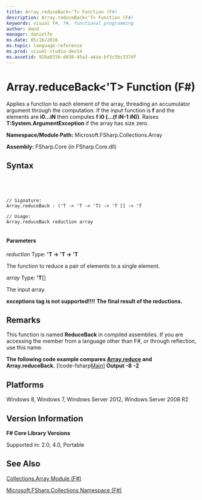 ```yaml
---
title: Array.reduceBack<'T> Function (F#)
description: Array.reduceBack<'T> Function (F#)
keywords: visual f#, f#, functional programming
author: dend
manager: danielfe
ms.date: 05/16/2016
ms.topic: language-reference
ms.prod: visual-studio-dev14
ms.assetid: 928a0256-d038-45a3-a4aa-bf3c5bc337df 
---
```


# Array.reduceBack<'T> Function (F#)

Applies a function to each element of the array, threading an accumulator argument through the computation. If the input function is **f** and the elements are **i0...iN** then computes **f i0 (...(f iN-1 iN))**. Raises **T:System.ArgumentException** if the array has size zero.

**Namespace/Module Path:** Microsoft.FSharp.Collections.Array

**Assembly:** FSharp.Core (in FSharp.Core.dll)


## Syntax



```




// Signature:
Array.reduceBack : ('T -> 'T -> 'T) -> 'T [] -> 'T

// Usage:
Array.reduceBack reduction array


```





#### Parameters
*reduction*
Type: **'T -&gt; 'T -&gt; 'T**


The function to reduce a pair of elements to a single element.


*array*
Type: **'T**[[]](http://msdn.microsoft.com/en-us/library/def20292-9aae-4596-9275-b94e594f8493)


The input array.



**exceptions tag is not supported!!!!**
**The final result of the reductions.**
## Remarks
This function is named **ReduceBack** in compiled assemblies. If you are accessing the member from a language other than F#, or through reflection, use this name.

**The following code example compares [Array.reduce](http://msdn.microsoft.com/en-us/library/fd62a985-89fe-4f49-a9d4-0c808ac6749d) and Array.reduceBack.**
[!code-fsharp[Main](snippets/fsarrays/snippet63.fs)]
**Output**
**-8**
**-2**
## Platforms
Windows 8, Windows 7, Windows Server 2012, Windows Server 2008 R2


## Version Information
**F# Core Library Versions**

Supported in: 2.0, 4.0, Portable




## See Also
[Collections.Array Module &#40;F&#35;&#41;](Collections.Array-Module-%5BFSharp%5D.md)

[Microsoft.FSharp.Collections Namespace &#40;F&#35;&#41;](Microsoft.FSharp.Collections-Namespace-%5BFSharp%5D.md)

